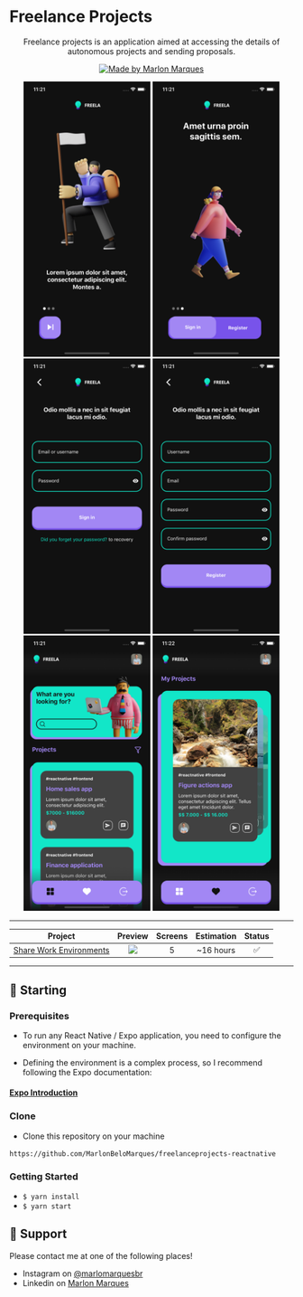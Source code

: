 # Freelance Projects

<p align="center">
Freelance projects is an application aimed at accessing the details of autonomous projects and sending proposals.</p>

<p align="center">
  <a href="https://github.com/MarlonBeloMarques">
    <img alt="Made by Marlon Marques" src="https://img.shields.io/badge/made%20by-Marlon%20Marques-brightgreen">
  </a>
</p>


<p align="center">
    <img src="./readme/welcome-screen_1.png" width="225" height="487" />
    <img src="./readme/welcome-screen_2.png" width="225" height="487" />
    <img src="./readme/login-screen.png" width="225" height="487" />
    <img src="./readme/register-screen.png" width="225" height="487" />
    <img src="./readme/projects-screen.png" width="225" height="487" />
    <img src="./readme/myProjects-screen.png" width="225" height="487" />
</p>

---

| Project | Preview | Screens | Estimation | Status |
| ------ | :------: | :------: | :------: | :------: |
| [Share Work Environments](https://www.figma.com/file/VkccwKi1HxnL0nG4RCixkg/interfacetemplates-freelance-projects?node-id=2%3A875) | <img src="./readme/interfacetemplates_freelance-projects" width="120" /> | 5 | ~16 hours | :white_check_mark: |

---

## 🚀 Starting

### Prerequisites


- To run any React Native / Expo application, you need to configure the environment on your machine.

- Defining the environment is a complex process, so I recommend following the Expo documentation:

#### [**Expo Introduction**](https://expo.io/learn)


### Clone

- Clone this repository on your machine

```
https://github.com/MarlonBeloMarques/freelanceprojects-reactnative
```
### Getting Started

- `$ yarn install`
- `$ yarn start`

## 📌 Support

Please contact me at one of the following places!

- Instagram on [@marlomarquesbr](https://www.instagram.com/marlonmarqsbr/)
- Linkedin on [Marlon Marques](https://www.linkedin.com/in/marlon-marques-0b509813b/)
